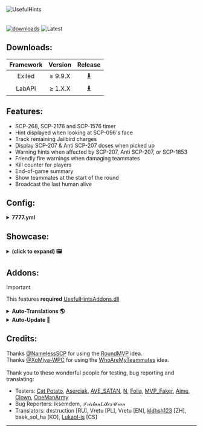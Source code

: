 
![UsefulHints](https://github.com/user-attachments/assets/a01fc940-f540-4c8b-8caf-65848a22335d)<br><br><br>
[![downloads](https://img.shields.io/github/downloads/Vretu-Dev/UsefulHints/total?style=for-the-badge&logo=icloud&color=%233A6D8C)](https://github.com/Vretu-Dev/UsefulHints/releases/latest)
![Latest](https://img.shields.io/github/v/release/Vretu-Dev/UsefulHints?style=for-the-badge&label=Latest%20Release&color=%23D91656)

## Downloads:
| Framework | Version    |  Release                                                              |
|:---------:|:----------:|:----------------------------------------------------------------------:|
| Exiled    | ≥ 9.9.X    | [⬇️](https://github.com/Vretu-Dev/UsefulHints/releases/latest)        |
| LabAPI    | ≥ 1.X.X    | [⬇️](https://github.com/JustVretu/UsefulHints-LabAPI/releases/latest) |

<h2>Features:</h2>

- SCP-268, SCP-2176 and SCP-1576 timer
- Hint displayed when looking at SCP-096's face
- Track remaining Jailbird charges
- Display SCP-207 & Anti SCP-207 doses when picked up
- Warning hints when affected by SCP-207, Anti SCP-207, or SCP-1853
- Friendly fire warnings when damaging teammates
- Kill counter for players
- End-of-game summary
- Show teammates at the start of the round
- Broadcast the last human alive

<h2>Config:</h2>
<details>
<summary><b>7777.yml</b></summary>

```yaml
is_enabled: true
debug: false
# Specific Server Settings:
enable_server_settings: true
# Hint Settings:
enable_hints: true
scp096_look_message: 'You looked at SCP-096!'
scp268_time_left_message: 'Remaining: {0}s'
scp2176_time_left_message: 'Remaining: {0}s'
scp1576_time_left_message: 'Remaining: {0}s'
grenade_damage_hint: '{0} Damage'
jailbird_use_message: 'Remaining charges: {0}'
scp207_hint_message: 'You have {0} doses of SCP-207'
anti_scp207_hint_message: 'You have {0} doses of Anti SCP-207'
show_hint_on_equip_item: false
# Item Warnings:
enable_warnings: true
scp207_warning: '<color=yellow>⚠</color> You are already affected by <color=#A60C0E>SCP-207</color>'
anti_scp207_warning: '<color=yellow>⚠</color> You are already affected by <color=#2969AD>Anti SCP-207</color>'
scp1853_warning: '<color=yellow>⚠</color> You are already affected by <color=#1CAA21>SCP-1853</color>'
# Friendly Fire Warning:
enable_ff_warning: true
friendly_fire_warning: '<size=27><color=yellow>⚠ Do not hurt your teammate</color></size>'
damage_taken_warning: '<size=27><color=red>{0}</color> <color=yellow>(teammate) hit you</color></size>'
class_d_are_teammates: true
enable_cuffed_warning: false
cuffed_attacker_warning: '<size=27><color=yellow>⚠ Player is cuffed</color></size>'
cuffed_player_warning: '<size=27><color=red>{0}</color> <color=yellow>hit you when you were cuffed</color></size>'
# Kill Counter:
enable_kill_counter: true
kill_count_message: '{0} kills'
count_pocket_kills: false
# Round Summary:
enable_round_summary: true
round_summary_message_duration: 10
human_kill_message: '<size=27><color=#70EE9C>{0}</color> had the most kills as a <color=green>Human</color>: <color=yellow>{1}</color></size>'
scp_kill_message: '<size=27><color=#70EE9C>{0}</color> had the most kills as a <color=red>SCP</color>: <color=yellow>{1}</color></size>'
top_damage_message: '<size=27><color=#70EE9C>{0}</color> dealt the most damage: <color=yellow>{1}</color></size>'
first_scp_killer_message: '<size=27><color=#70EE9C>{0}</color> was the first to kill an <color=red>SCP</color></size>'
escaper_message: '<size=27><color=#70EE9C>{0}</color> escaped first from the facility: <color=yellow>{1}:{2}</color></size>'
# Teammates:
enable_teammates: true
teammate_hint_delay: 4
teammate_hint_message: |-
  <align=left><size=28><color=#70EE9C>Your Teammates</color></size> 
  <size=25><color=yellow>{0}</color></size></align>
teammate_message_duration: 8
alone_hint_message: '<align=left><color=red>You are playing Solo</color></align>'
alone_message_duration: 4
# Last Human Broadcast:
enable_last_human_broadcast: true
broadcast_for_human: '<color=red>You are the last human alive!</color>'
broadcast_for_scp: '<color=#70EE9C>{0}</color> is the last human alive, playing as {1} in <color=yellow>{2}</color>'
ignore_tutorial_role: true
# Map Broadcast:
enable_map_broadcast: true
broadcast_warning_lcz: '<color=yellow>Light Zone</color> will be decontaminated in 5 minutes!'
```
</details>

<h2>Showcase:</h2>
<details>
<summary><b>(click to expand) 🖼️</b></summary>

### Hints:
https://github.com/user-attachments/assets/f2125ab2-4ee3-4c71-a697-88949c00ddc2

### Summary:
<p align="center">
<img src="https://github.com/user-attachments/assets/38238ca6-30f8-432d-a50d-71cacea1212b">
</p>

### Teammates:
<p align="center">
<img src="https://github.com/user-attachments/assets/9cd2ecce-237d-4801-bbe5-c253e8e22121">
</p>

### Last Alive Human:
<p align="center">
<img src="https://github.com/user-attachments/assets/c1a547af-c01a-4060-b810-0aeece2a9f7f">
<img src="https://github.com/user-attachments/assets/14829059-9249-4f53-a54b-2f5820a6f208">
</p>
</details>

<h2>Addons:</h2>

> [!IMPORTANT]
> This features **required** [UsefulHintsAddons.dll](https://github.com/Vretu-Dev/UsefulHints/releases/download/3.1.0/UsefulHintsAddons.dll)

<details>
<summary><b>Auto-Translations 🌎</b></summary><br>

> This extension will automatically download the available translation for the plugin from GitHub, so you don't have to translate everything yourself.

### Languages

| Language  | Short Name |  Required Verification|
|-----------|------------|---------------------- |
| English   | en         | No                    |
| Polish    | pl         | No                    |
| Russian   | ru         | No                    |
| Czech     | cs         | No                    |
| Slovak    | sk         | Yes                   |
| French    | fr         | Yes                   |
| Spanish   | es         | Yes                   |
| Italian   | it         | Yes                   |
| German    | de         | Yes                   |
| Turkish   | tr         | Yes                   |
| Portuguese| pt         | Yes                   |
| Chinese   | zh         | No                    |
| Korean    | ko         | No                    |

### Command
| Command     | Permission           | Description                        |
|:-----------:|:--------------------:|:----------------------------------:|
| uhl <lang>  | uh.changelanguage    | Change language (e.g. uhl pl)      |
| uhl reload  | uh.changelanguage    | Force re-download current language |
| uhl list    | uh.changelanguage    | Show supported languages           |

### Config
```yaml
# Download & apply remote translations.
enable_translations: true
# pl, en, de, fr, cs, sk, es, it, pt, ru, tr, zh, ko
language: 'en'
```
---
</details>

<details>
<summary><b>Auto-Update 🔄</b></summary><br>
  
> This extension will automatically download the latest release from GitHub and, depending on the configuration, restart the server.

### Config
```yaml
# Check GitHub releases on WaitingForPlayers.
enable_auto_update: true
# Only notify about new version.
notify_only: false
# Create .backup before overwrite.
enable_backup: false
# Show logs from addons.
enable_logging: true
# After downloading a new version restart server after round.
restart_next_round: true
```
</details>

## Credits:
Thanks [@NamelessSCP](https://github.com/NamelessSCP) for using the [RoundMVP](https://github.com/NamelessSCP/RoundMVP) idea.<br>
Thanks [@XoMiya-WPC](https://github.com/XoMiya-WPC) for using the [WhoAreMyTeammates](https://github.com/XoMiya-WPC/WhoAreMyTeammates) idea.<br><br>
Thank you to these wonderful people for testing, bug reporting and translating:
- Testers: [Cat Potato](https://github.com/Cat-Potato), [Aserciak](https://steamcommunity.com/profiles/76561199053527692), [AVE_SATAN](https://steamcommunity.com/id/AVE_S4TAN/), [N](https://steamcommunity.com/profiles/76561199207670378), [Folia](https://steamcommunity.com/profiles/76561198004167374), [MVP_Faker](https://steamcommunity.com/id/746237524/), [Aime](https://steamcommunity.com/profiles/76561199125886809), [Clown](https://steamcommunity.com/profiles/76561199318901590), [OneManArmy](https://steamcommunity.com/profiles/76561199120200596)<br>
- Bug Reporters: iksemdem, 𝒯𝓇𝒾𝓈𝓉𝒶𝓃𝐿𝒾𝓀𝑒𝓈𝒰𝓇𝒶𝓃 <br>
- Translators: dxstruction [RU], Vretu [PL], Vretu [EN], [kldhsh123](https://github.com/kldhsh123) [ZH], baek_sol_ha [KO], [Lukaol-is](https://github.com/Lukaol-is) [CS]

---
